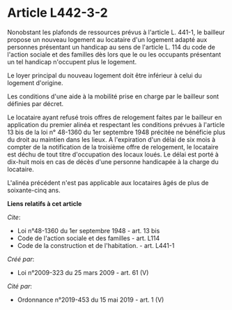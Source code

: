 # Article L442-3-2

Nonobstant les plafonds de ressources prévus à l'article L. 441-1, le bailleur propose un nouveau logement au locataire d'un
logement adapté aux personnes présentant un handicap au sens de l'article L. 114 du code de l'action sociale et des familles
dès lors que le ou les occupants présentant un tel handicap n'occupent plus le logement. 

Le loyer principal du nouveau logement doit être inférieur à celui du logement d'origine. 

Les conditions d'une aide à la mobilité prise en charge par le bailleur sont définies par décret. 

Le locataire ayant refusé trois offres de relogement faites par le bailleur en application du premier alinéa et respectant
les conditions prévues à l'article 13 bis de la loi n° 48-1360 du 1er septembre 1948 précitée ne bénéficie plus du droit au
maintien dans les lieux. A l'expiration d'un délai de six mois à compter de la notification de la troisième offre de
relogement, le locataire est déchu de tout titre d'occupation des locaux loués. Le délai est porté à dix-huit mois en cas de
décès d'une personne handicapée à la charge du locataire.

L'alinéa précédent n'est pas applicable aux locataires âgés de plus de soixante-cinq ans.

**Liens relatifs à cet article**

_Cite_:

  - Loi n°48-1360 du 1er septembre 1948 - art. 13 bis
  - Code de l'action sociale et des familles - art. L114
  - Code de la construction et de l'habitation. - art. L441-1

_Créé par_:

  - Loi n°2009-323 du 25 mars 2009 - art. 61 (V)

_Cité par_:

  - Ordonnance n°2019-453 du 15 mai 2019 - art. 1 (V)
